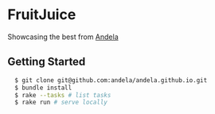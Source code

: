 FruitJuice
===
Showcasing the best from [Andela](https://andela.com)


## Getting Started

```bash
  $ git clone git@github.com:andela/andela.github.io.git
  $ bundle install
  $ rake --tasks # list tasks 
  $ rake run # serve locally
```
